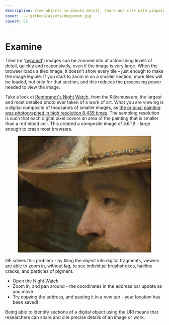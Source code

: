 ```yaml
---
description: View objects in minute detail, share and cite with pinpoint accuracy
cover: ../.gitbook/assets/deepzoom.jpg
coverY: 55
---
```


# Examine

Tiled (or '[pyramid](https://training.iiif.io/iiif-online-workshop/day-two/fileformats.html)') images can be zoomed into at astonishing levels of detail, quickly and responsively, even if the image is very large. When the browser loads a tiled image, it doesn’t show every tile – just enough to make the image legible. If you start to zoom in on a smaller section, more tiles will be loaded, but only for that section, and this reduces the processing power needed to view the image.

Take a look at [Rembrandt's Night Watch](https://hyper-resolution.org/view.html?pointer=0.329,0.001\&i=Rijksmuseum/SK-C-5/SK-C-5\_VIS\_20-um\_2019-12-21), from the Rijksmuseum, the largest and most detailed photo ever taken of a work of art. What you are viewing is a digital composite of thousands of smaller images, as [the original painting was photographed in high resolution 8,439 times](https://www.rijksmuseum.nl/en/stories/operation-night-watch/story/ultra-high-resolution-image-of-the-night-watch). The sampling resolution is such that each digital pixel covers an area of the painting that is smaller than a red blood cell. This created a composite image of 5.6TB - large enough to crash most browsers.

<figure><img src="../.gitbook/assets/image.png" alt=""><figcaption></figcaption></figure>

IIIF solves this problem - by tiling the object into digital fragments, viewers are able to zoom in, without lag, to see individual brushstrokes, hairline cracks, and particles of pigment.&#x20;

* Open the [Night Watch](https://hyper-resolution.org/view.html?pointer=0.329,0.001\&i=Rijksmuseum/SK-C-5/SK-C-5\_VIS\_20-um\_2019-12-21)
* Zoom in, and pan around - the coordinates in the address bar update as you move
* Try copying the address, and pasting it in a new tab - your location has been saved!

Being able to identify sections of a digital object using the URI means that researchers can share and cite precise details of an image or work.
